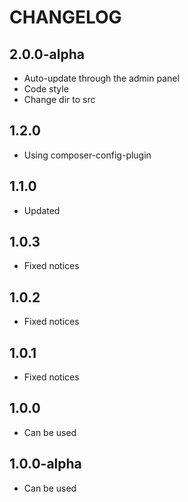 CHANGELOG
==============

2.0.0-alpha
-----------------
 * Auto-update through the admin panel
 * Code style
 * Change dir to src
 
1.2.0
-----------------
 * Using composer-config-plugin
 
1.1.0
-----------------
  * Updated

1.0.3
-----------------
  * Fixed notices

1.0.2
-----------------
  * Fixed notices

1.0.1
-----------------
  * Fixed notices

1.0.0
-----------------
  * Can be used

1.0.0-alpha
-----------------
  * Can be used
